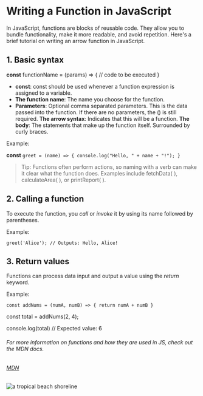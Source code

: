 # Writing a Function in JavaScript

In JavaScript, functions are blocks of reusable code. They allow you to bundle functionality, make it more readable, and avoid repetition. Here's a brief tutorial on writing an arrow function in JavaScript.

## 1. Basic syntax

**const** functionName = (params) => {
  // code to be executed
}

* **const**: const should be used whenever a function expression is assigned to a variable.
* **The function name**: The name you choose for the function.
* **Parameters**: Optional comma separated parameters. This is the data passed into the function. If there are no parameters, the () is still required.
**The arrow syntax**: Indicates that this will be a function.
**The body**: The statements that make up the function itself. Surrounded by curly braces.

Example:

**const** ```greet = (name) => {
  console.log("Hello, " + name + "!");
}```


> Tip: Functions often perform actions, so naming with a verb can make it clear what the function does. Examples include  fetchData( ),  calculateArea( ), or printReport( ). 

## 2. Calling a function

To execute the function, you *call* or *invoke* it by using its name followed by parentheses.

Example:

```greet('Alice'); // Outputs: Hello, Alice!```

## 3. Return values

Functions can process data input and output a value using the *return* keyword.

Example: 

`const addNums = (numA, numB) => {
  return numA + numB
}`

const total = addNums(2, 4);

console.log(total) // Expected value: 6

###### For more information on functions and how they are used in JS, check out the MDN docs. 
###### [MDN](https://developer.mozilla.org/en-US/docs/Web/JavaScript/Guide/Functions)

![a tropical beach shoreline](https://unsplash.com/photos/an-aerial-view-of-the-ocean-with-a-boat-in-the-water-vPC39ANNgm4)

